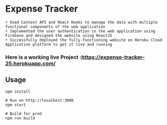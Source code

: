# Expense Tracker
 ```
• Used Context API and React Hooks to manage the data with multiple functional components of the web application
• Implemented the user authentication in the web application using Firebase and designed the website using ReactJS
• Successfully deployed the fully-functioning website on Heroku Cloud Application platform to get it live and running
```

### Here is a working live Project :https://expense-tracker-25.herokuapp.com/


## Usage
```
npm install

# Run on http://localhost:3000
npm start

# Build for prod
npm run build
```

